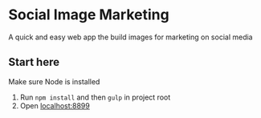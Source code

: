 # Social Image Marketing #

A quick and easy web app the build images for marketing on social media

## Start here ##
Make sure Node is installed <br>
1. Run   `npm install` and then `gulp` in project root <br>
2. Open [localhost:8899](http://localhost:8899)

